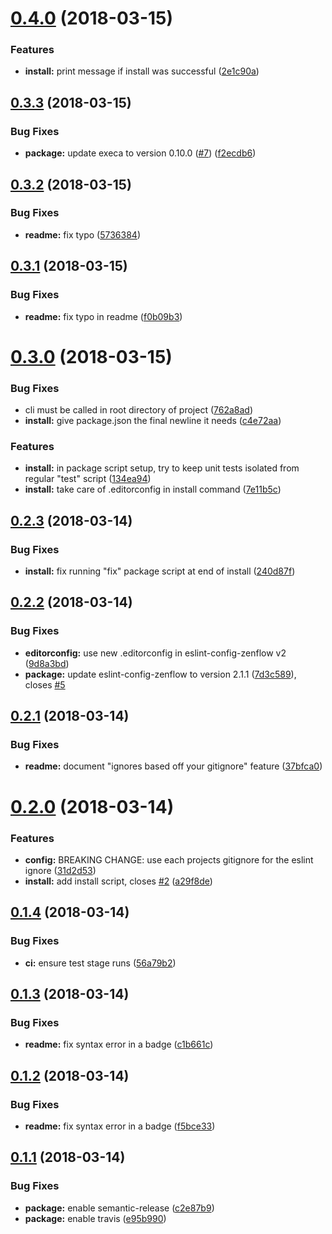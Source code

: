 <a name="0.4.0"></a>
# [0.4.0](https://github.com/zenflow/zenflow-lint-js/compare/v0.3.3...v0.4.0) (2018-03-15)


### Features

* **install:** print message if install was successful ([2e1c90a](https://github.com/zenflow/zenflow-lint-js/commit/2e1c90a))

<a name="0.3.3"></a>
## [0.3.3](https://github.com/zenflow/zenflow-lint-js/compare/v0.3.2...v0.3.3) (2018-03-15)


### Bug Fixes

* **package:** update execa to version 0.10.0 ([#7](https://github.com/zenflow/zenflow-lint-js/issues/7)) ([f2ecdb6](https://github.com/zenflow/zenflow-lint-js/commit/f2ecdb6))

<a name="0.3.2"></a>
## [0.3.2](https://github.com/zenflow/zenflow-lint-js/compare/v0.3.1...v0.3.2) (2018-03-15)


### Bug Fixes

* **readme:** fix typo ([5736384](https://github.com/zenflow/zenflow-lint-js/commit/5736384))

<a name="0.3.1"></a>
## [0.3.1](https://github.com/zenflow/zenflow-lint-js/compare/v0.3.0...v0.3.1) (2018-03-15)


### Bug Fixes

* **readme:** fix typo in readme ([f0b09b3](https://github.com/zenflow/zenflow-lint-js/commit/f0b09b3))

<a name="0.3.0"></a>
# [0.3.0](https://github.com/zenflow/zenflow-lint-js/compare/v0.2.3...v0.3.0) (2018-03-15)


### Bug Fixes

* cli must be called in root directory of project ([762a8ad](https://github.com/zenflow/zenflow-lint-js/commit/762a8ad))
* **install:** give package.json the final newline it needs ([c4e72aa](https://github.com/zenflow/zenflow-lint-js/commit/c4e72aa))


### Features

* **install:** in package script setup, try to keep unit tests isolated from regular "test" script ([134ea94](https://github.com/zenflow/zenflow-lint-js/commit/134ea94))
* **install:** take care of .editorconfig in install command ([7e11b5c](https://github.com/zenflow/zenflow-lint-js/commit/7e11b5c))

<a name="0.2.3"></a>
## [0.2.3](https://github.com/zenflow/zenflow-lint-js/compare/v0.2.2...v0.2.3) (2018-03-14)


### Bug Fixes

* **install:** fix running "fix" package script at end of install ([240d87f](https://github.com/zenflow/zenflow-lint-js/commit/240d87f))

<a name="0.2.2"></a>
## [0.2.2](https://github.com/zenflow/zenflow-lint-js/compare/v0.2.1...v0.2.2) (2018-03-14)


### Bug Fixes

* **editorconfig:** use new .editorconfig in eslint-config-zenflow v2 ([9d8a3bd](https://github.com/zenflow/zenflow-lint-js/commit/9d8a3bd))
* **package:** update eslint-config-zenflow to version 2.1.1 ([7d3c589](https://github.com/zenflow/zenflow-lint-js/commit/7d3c589)), closes [#5](https://github.com/zenflow/zenflow-lint-js/issues/5)

<a name="0.2.1"></a>
## [0.2.1](https://github.com/zenflow/zenflow-lint-js/compare/v0.2.0...v0.2.1) (2018-03-14)


### Bug Fixes

* **readme:** document "ignores based off your gitignore" feature ([37bfca0](https://github.com/zenflow/zenflow-lint-js/commit/37bfca0))

<a name="0.2.0"></a>
# [0.2.0](https://github.com/zenflow/zenflow-lint-js/compare/v0.1.4...v0.2.0) (2018-03-14)


### Features

* **config:** BREAKING CHANGE: use each projects gitignore for the eslint ignore ([31d2d53](https://github.com/zenflow/zenflow-lint-js/commit/31d2d53))
* **install:** add install script, closes [#2](https://github.com/zenflow/zenflow-lint-js/issues/2) ([a29f8de](https://github.com/zenflow/zenflow-lint-js/commit/a29f8de))

<a name="0.1.4"></a>
## [0.1.4](https://github.com/zenflow/zenflow-lint-js/compare/v0.1.3...v0.1.4) (2018-03-14)


### Bug Fixes

* **ci:** ensure test stage runs ([56a79b2](https://github.com/zenflow/zenflow-lint-js/commit/56a79b2))

<a name="0.1.3"></a>
## [0.1.3](https://github.com/zenflow/zenflow-lint-js/compare/v0.1.2...v0.1.3) (2018-03-14)


### Bug Fixes

* **readme:** fix syntax error in a badge ([c1b661c](https://github.com/zenflow/zenflow-lint-js/commit/c1b661c))

<a name="0.1.2"></a>
## [0.1.2](https://github.com/zenflow/zenflow-lint-js/compare/v0.1.1...v0.1.2) (2018-03-14)


### Bug Fixes

* **readme:** fix syntax error in a badge ([f5bce33](https://github.com/zenflow/zenflow-lint-js/commit/f5bce33))

<a name="0.1.1"></a>
## [0.1.1](https://github.com/zenflow/zenflow-lint-js/compare/v0.1.0...v0.1.1) (2018-03-14)


### Bug Fixes

* **package:** enable semantic-release ([c2e87b9](https://github.com/zenflow/zenflow-lint-js/commit/c2e87b9))
* **package:** enable travis ([e95b990](https://github.com/zenflow/zenflow-lint-js/commit/e95b990))

